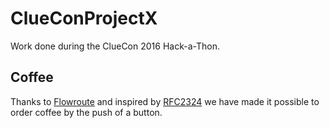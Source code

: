 # ClueConProjectX
Work done during the ClueCon 2016 Hack-a-Thon. 

## Coffee
Thanks to [Flowroute](https://www.flowroute.com/) and inspired by [RFC2324](https://www.ietf.org/rfc/rfc2324.txt) we have made it possible to order coffee by the push of a button.
